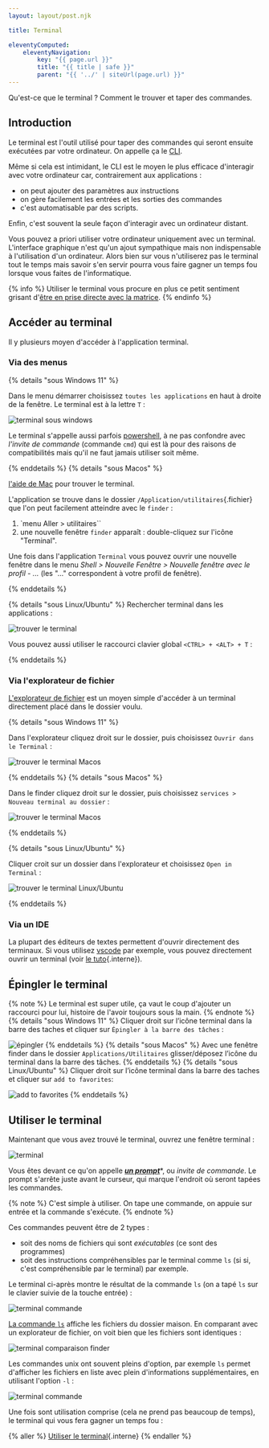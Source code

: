 ```yaml
---
layout: layout/post.njk

title: Terminal

eleventyComputed:
    eleventyNavigation:
        key: "{{ page.url }}"
        title: "{{ title | safe }}"
        parent: "{{ '../' | siteUrl(page.url) }}"
---
```


Qu'est-ce que le terminal ? Comment le trouver et taper des commandes.

## Introduction

Le terminal est l'outil utilisé pour taper des commandes qui seront ensuite exécutées par votre ordinateur. On appelle ça le [CLI](https://fr.wikipedia.org/wiki/Interface_en_ligne_de_commande).

Même si cela est intimidant, le CLI est le moyen le plus efficace d'interagir avec votre ordinateur car, contrairement aux applications :

* on peut ajouter des paramètres aux instructions
* on gère facilement les entrées et les sorties des commandes
* c'est automatisable par des scripts.

Enfin, c'est souvent la seule façon d'interagir avec un ordinateur distant.

Vous pouvez a priori utiliser votre ordinateur uniquement avec un terminal. L'interface graphique n'est qu'un ajout sympathique mais non indispensable à l'utilisation d'un ordinateur. Alors bien sur vous n'utiliserez pas le terminal tout le temps mais savoir s'en servir pourra vous faire gagner un temps fou lorsque vous faites de l'informatique.

{% info %}
Utiliser le terminal vous procure en plus ce petit sentiment grisant d'[être en prise directe avec la matrice](https://www.youtube.com/watch?v=MvEXkd3O2ow).
{% endinfo %}

## Accéder au terminal

Il y plusieurs moyen d'accéder à l'application terminal.

### Via des menus

{% details "sous Windows 11" %}

Dans le menu démarrer choisissez `toutes les applications` en haut à droite de la fenêtre. Le terminal est à la lettre `T` :

![terminal sous windows](powershell-menu-démarrer.png)

Le terminal s'appelle aussi parfois [powershell](https://learn.microsoft.com/fr-fr/powershell/scripting/overview?view=powershell-7.3), à ne pas confondre avec *l'invite de commande* (commande `cmd`) qui est là pour des raisons de compatibilités mais qu'il ne faut jamais utiliser soit même.

{% enddetails %}
{% details "sous Macos" %}

[l'aide de Mac](https://support.apple.com/fr-fr/guide/terminal/apd5265185d-f365-44cb-8b09-71a064a42125/mac) pour trouver le terminal.

L'application se trouve dans le dossier `/Application/utilitaires`{.fichier} que l'on peut facilement atteindre avec le `finder` :

1. `menu Aller > utilitaires``
2. une nouvelle fenêtre `finder` apparaît : double-cliquez sur l'icône "Terminal".

Une fois dans l'application `Terminal` vous pouvez ouvrir une nouvelle fenêtre dans le menu *Shell > Nouvelle Fenêtre > Nouvelle fenêtre avec le profil - ...* (les "..." correspondent à votre profil de fenêtre).

{% enddetails %}

{% details "sous Linux/Ubuntu" %}
Rechercher terminal dans les applications :

![trouver le terminal](ubuntu-terminal-open.png)

Vous pouvez aussi utiliser le raccourci clavier global `<CTRL> + <ALT> + T` :

{% enddetails %}

### <span id="explorateur"></span>Via l'explorateur de fichier

[L'explorateur de fichier](../fichiers-navigation/#explorateur) est un moyen simple d'accéder à un terminal directement placé dans le dossier voulu.

{% details "sous Windows 11" %}

Dans l'explorateur cliquez droit sur le dossier, puis choisissez `Ouvrir dans le Terminal` :

![trouver le terminal Macos](./windows-terminal-open.png)

{% enddetails %}
{% details "sous Macos" %}

Dans le finder cliquez droit sur le dossier, puis choisissez `services > Nouveau terminal au dossier` :

![trouver le terminal Macos](Macos-terminal-open.png)

{% enddetails %}

{% details "sous Linux/Ubuntu" %}

Cliquer croit sur un dossier dans l'explorateur et choisissez `Open in Terminal` :

![trouver le terminal Linux/Ubuntu](ubuntu-terminal-open.png)

{% enddetails %}

### Via un IDE

La plupart des éditeurs de textes permettent d'ouvrir directement des terminaux. Si vous utilisez [vscode](https://code.visualstudio.com/) par exemple, vous pouvez directement ouvrir un terminal (voir [le tuto](../éditeur-vscode/terminal){.interne}).

## Épingler le terminal

{% note %}
Le terminal est super utile, ça vaut le coup d'ajouter un raccourci pour lui, histoire de l'avoir toujours sous la main.
{% endnote %}
{% details "sous Windows 11" %}
Cliquer droit sur l’icône terminal dans la barre des taches et cliquer sur `Épingler à la barre des tâches` :

![épingler](powershell-fenêtre-épingler.png)
{% enddetails %}
{% details "sous Macos" %}
Avec une fenêtre finder dans le dossier `Applications/Utilitaires` glisser/déposez l’icône du terminal dans la barre des tâches.
{% enddetails %}
{% details "sous Linux/Ubuntu" %}
Cliquer droit sur l’icône terminal dans la barre des taches et cliquer sur `add to favorites`:

![add to favorites](./ubuntu-terminal-favoris.png)
{% enddetails %}

## Utiliser le terminal

Maintenant que vous avez trouvé le terminal, ouvrez une fenêtre terminal :

![terminal](terminal.png)

Vous êtes devant ce qu'on appelle [***un prompt***](https://en.wikipedia.org/wiki/Command-line_interface#Command_prompt)*, ou *invite de commande*. Le prompt s'arrête juste avant le curseur, qui marque l'endroit où seront tapées les commandes.

{% note %}
C'est simple à utiliser. On tape une commande, on appuie sur entrée et la commande s'exécute.
{% endnote %}

Ces commandes peuvent être de 2 types :

* soit des noms de fichiers qui sont *exécutables* (ce sont des programmes)
* soit des instructions compréhensibles par le terminal comme `ls` (si si, c'est compréhensible par le terminal) par exemple.

Le terminal ci-après montre le résultat de la commande `ls` (on a tapé `ls` sur le clavier suivie de la touche entrée) :

![terminal commande](terminal-2.png)

[La commande `ls`](http://www.man-linux-magique.net/man1/ls.html) affiche les fichiers du dossier maison. En comparant avec un explorateur de fichier, on voit bien que les fichiers sont identiques :

![terminal comparaison finder](terminal-finder.png)

Les commandes unix ont souvent pleins d'option, par exemple `ls` permet d'afficher les fichiers en liste avec plein d'informations supplémentaires, en utilisant l'option `-l` :

![terminal commande](terminal-3.png)

Une fois sont utilisation comprise (cela ne prend pas beaucoup de temps), le terminal qui vous fera gagner un temps fou :

{% aller %}
[Utiliser le terminal](../terminal-utilisation){.interne}
{% endaller %}

